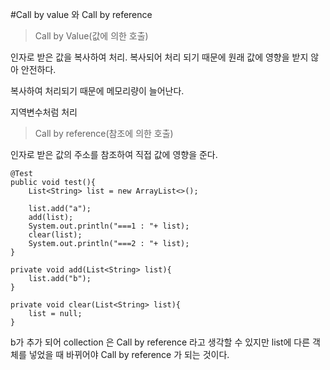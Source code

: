 #Call by value 와 Call by reference

>Call by Value(값에 의한 호출)

인자로 받은 값을 복사하여 처리. 복사되어 처리 되기 때문에 원래 값에 영향을 받지 않아 안전하다.

복사하여 처리되기 때문에 메모리량이 늘어난다.

지역변수처럼 처리

>Call by reference(참조에 의한 호출)

인자로 받은 값의 주소를 참조하여 직접 값에 영향을 준다.

~~~
@Test
public void test(){
    List<String> list = new ArrayList<>();

    list.add("a");
    add(list);
    System.out.println("===1 : "+ list);
    clear(list);
    System.out.println("===2 : "+ list);
}

private void add(List<String> list){
    list.add("b");
}

private void clear(List<String> list){
    list = null;
}
~~~

b가 추가 되어 collection 은 Call by reference 라고 생각할 수 있지만 list에 다른 객체를 넣었을 때 바뀌어야 Call by reference 가 되는 것이다.

